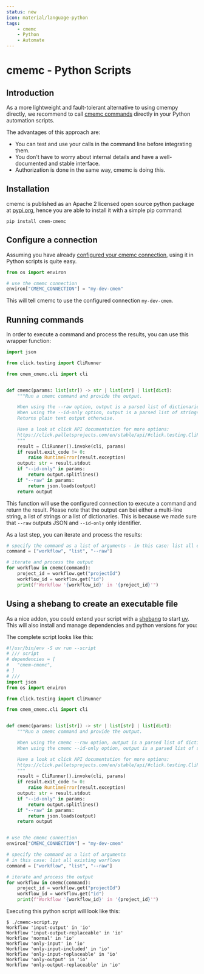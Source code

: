 ```yaml
---
status: new
icon: material/language-python
tags:
    - cmemc
    - Python
    - Automate
---
```

# cmemc - Python Scripts

## Introduction

As a more lightweight and fault-tolerant alternative to using cmempy directly, we recommend to call [cmemc commands](../../automate/cmemc-command-line-interface/command-reference/index.md) directly in your Python automation scripts.

The advantages of this approach are:

- You can test and use your calls in the command line before integrating them.
- You don't have to worry about internal details and have a well-documented and stable interface.
- Authorization is done in the same way, cmemc is doing this.

## Installation

cmemc is published as an Apache 2 licensed open source python package at [pypi.org](https://pypi.org/project/cmem-cmempy/), hence you are able to install it with a simple pip command:

``` shell
pip install cmem-cmemc
```


## Configure a connection

Assuming you have already [configured your cmemc connection](../../automate/cmemc-command-line-interface/configuration/file-based-configuration/index.md), using it in Python scripts is quite easy.

``` python
from os import environ

# use the cmemc connection
environ["CMEMC_CONNECTION"] = "my-dev-cmem"
```

This will tell cmemc to use the configured connection `my-dev-cmem`.

## Running commands

In order to execute a command and process the results, you can use this wrapper function:

``` python
import json

from click.testing import CliRunner

from cmem_cmemc.cli import cli


def cmemc(params: list[str]) -> str | list[str] | list[dict]:
    """Run a cmemc command and provide the output.

    When using the --raw option, output is a parsed list of dictionaries.
    When using the --id-only option, output is a parsed list of strings.
    Returns plain text output otherwise.

    Have a look at click API documentation for more options:
    https://click.palletsprojects.com/en/stable/api/#click.testing.CliRunner
    """
    result = CliRunner().invoke(cli, params)
    if result.exit_code != 0:
        raise RuntimeError(result.exception)
    output: str = result.stdout
    if "--id-only" in params:
        return output.splitlines()
    if "--raw" in params:
        return json.loads(output)
    return output
```

This function will use the configured connection to execute a command and return the result.
Please note that the output can bei either a multi-line string, a list of strings or a list of dictionaries.
This is because we made sure that `--raw` outputs JSON and `--id-only` only identifier.

As a last step, you can iterate and process the results:

``` python
# specify the command as a list of arguments - in this case: list all existing worflows
command = ["workflow", "list", "--raw"]

# iterate and process the output
for workflow in cmemc(command):
    project_id = workflow.get("projectId")
    workflow_id = workflow.get("id")
    print(f"Workflow '{workflow_id}' in '{project_id}'")
```

## Using a shebang to create an executable file

As a nice addon, you could extend your script with a [shebang](https://en.wikipedia.org/wiki/Shebang_(Unix)) to start [uv](https://docs.astral.sh/uv/).
This will also install and manage dependencies and python versions for you:

The complete script looks like this:

``` python
#!/usr/bin/env -S uv run --script
# /// script
# dependencies = [
#   "cmem-cmemc",
# ]
# ///
import json
from os import environ

from click.testing import CliRunner

from cmem_cmemc.cli import cli


def cmemc(params: list[str]) -> str | list[str] | list[dict]:
    """Run a cmemc command and provide the output.

    When using the cmemc --raw option, output is a parsed list of dictionaries.
    When using the cmemc --id-only option, output is a parsed list of strings.

    Have a look at click API documentation for more options:
    https://click.palletsprojects.com/en/stable/api/#click.testing.CliRunner
    """
    result = CliRunner().invoke(cli, params)
    if result.exit_code != 0:
        raise RuntimeError(result.exception)
    output: str = result.stdout
    if "--id-only" in params:
        return output.splitlines()
    if "--raw" in params:
        return json.loads(output)
    return output


# use the cmemc connection
environ["CMEMC_CONNECTION"] = "my-dev-cmem"

# specify the command as a list of arguments
# in this case: list all existing worflows
command = ["workflow", "list", "--raw"]

# iterate and process the output
for workflow in cmemc(command):
    project_id = workflow.get("projectId")
    workflow_id = workflow.get("id")
    print(f"Workflow '{workflow_id}' in '{project_id}'")

```

Executing this python script will look like this:

``` shell-session
$ ./cmemc-script.py
Workflow 'input-output' in 'io'
Workflow 'input-output-replaceable' in 'io'
Workflow 'normal' in 'io'
Workflow 'only-input' in 'io'
Workflow 'only-input-included' in 'io'
Workflow 'only-input-replaceable' in 'io'
Workflow 'only-output' in 'io'
Workflow 'only-output-replaceable' in 'io'
```

